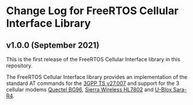 # Change Log for FreeRTOS Cellular Interface Library

## v1.0.0 (September 2021)

This is the first release of the FreeRTOS Cellular Interface library in this repository.

The FreeRTOS Cellular Interface library provides an implementation of the standard AT commands for the [3GPP TS v27.007](https://portal.3gpp.org/desktopmodules/Specifications/SpecificationDetails.aspx?specificationId=1515) and support for the 3 cellular modems [Quectel BG96](https://www.quectel.com/product/bg96.htm), [Sierra Wireless HL7802](https://www.sierrawireless.com/products-and-solutions/embedded-solutions/products/hl7802/) and [U-Blox Sara-R4](https://www.u-blox.com/en/product/sara-r4-series).